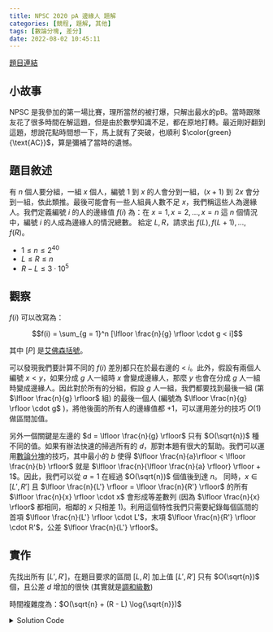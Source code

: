 ```yaml
---
title: NPSC 2020 pA 邊緣人 題解
categories: [競程, 題解, 其他]
tags: [數論分塊, 差分]
date: 2022-08-02 10:45:11
---
```


[題目連結](https://contest.cc.ntu.edu.tw/npsc2020/teamclient/semi_senior.pdf)

## 小故事
NPSC 是我參加的第一場比賽，理所當然的被打爆，只解出最水的pB。當時跟隊友花了很多時間在解這題，但是由於數學知識不足，都在原地打轉。最近剛好翻到這題，想說花點時間想一下，馬上就有了突破，也順利 $\color{green}{\text{AC}}$，算是彌補了當時的遺憾。

## 題目敘述
有 $n$ 個人要分組，一組 $x$ 個人，編號 $1$ 到 $x$ 的人會分到一組，$(x + 1)$ 到 $2x$ 會分到一組，依此類推。最後可能會有一些人組員人數不足 $x$，我們稱這些人為邊緣人。我們定義編號 $i$ 的人的邊緣值 $f(i)$ 為：在 $x = 1, x = 2, \dots , x = n$ 這 $n$ 個情況中，編號 $i$ 的人成為邊緣人的情況總數。
給定 $L, R$，請求出 $f(L), f(L + 1), \dots , f(R)$。

* $1 \leq n \leq 2^{40}$
* $L \leq R \leq n$
* $R − L \leq 3 \cdot 10^5$

## 觀察
$f(i)$ 可以改寫為：

$$f(i) = \sum_{g = 1}^n [\lfloor \frac{n}{g} \rfloor \cdot g < i]$$

其中 $[P]$ 是[艾佛森括號](https://zh.wikipedia.org/wiki/%E8%89%BE%E4%BD%9B%E6%A3%AE%E6%8B%AC%E5%8F%B7)。

可以發現我們要計算不同的 $f(i)$ 差別都只在於最右邊的 $\text{< }i$。此外，假設有兩個人編號 $x < y$，如果分成 $g$ 人一組時 $x$ 會變成邊緣人，那麼 $y$ 也會在分成 $g$ 人一組時變成邊緣人。因此對於所有的分組，假設 $g$ 人一組，我們都要找到最後一組 (第 $\lfloor \frac{n}{g} \rfloor$ 組) 的最後一個人 (編號為 $\lfloor \frac{n}{g} \rfloor \cdot g$ )，將他後面的所有人的邊緣值都 $+1$，可以運用差分的技巧 $O(1)$ 做區間加值。

另外一個關鍵是左邊的 $d = \lfloor \frac{n}{g} \rfloor$ 只有 $O(\sqrt{n})$ 種不同的值。如果有辦法快速的掃過所有的 $d$，那對本題有很大的幫助。我們可以運用[數論分塊](https://oi-wiki.org/math/number-theory/sqrt-decomposition/)的技巧，其中最小的 $b$ 使得 $\lfloor \frac{n}{a}\rfloor < \lfloor \frac{n}{b} \rfloor$ 就是 $\lfloor \frac{n}{\lfloor \frac{n}{a} \rfloor} \rfloor + 1$。因此，我們可以從 $a = 1$ 在經過 $O(\sqrt{n})$ 個值後到達 $n$。
同時，$x \in [L', R']$ 且 $\lfloor \frac{n}{L'} \rfloor = \lfloor \frac{n}{R'} \rfloor$ 的所有 $\lfloor \frac{n}{x} \rfloor \cdot x$ 會形成等差數列 (因為 $\lfloor \frac{n}{x} \rfloor$ 都相同，相鄰的 $x$ 只相差 $1$)。利用這個特性我們只需要紀錄每個區間的首項 $\lfloor \frac{n}{L'} \rfloor \cdot L'$，末項 $\lfloor \frac{n}{R'} \rfloor \cdot R'$，公差 $\lfloor \frac{n}{L'} \rfloor$。

## 實作

先找出所有 $[L', R']$，在題目要求的區間 $[L, R]$ 加上值
$[L', R']$ 只有 $O(\sqrt{n})$ 個，且公差 $d$ 增加的很快 (其實就是[調和級數](https://zh.wikipedia.org/zh-tw/%E8%B0%83%E5%92%8C%E7%BA%A7%E6%95%B0))

時間複雜度為：$O(\sqrt{n} + (R - L) \log{\sqrt{n}})$

<details><summary>Solution Code</summary>
```cpp
#include <bits/stdc++.h>
using namespace std;

int main() {
	ios::sync_with_stdio(false);
	cin.tie(0);
	long long N, L, R;
	cin >> N >> L >> R;
	vector<tuple<long long, long long, long long>> seg;
	for(long long i = 1; i <= N;) {
		long long p = N / i;
		long long j = N / p + 1;
		seg.emplace_back(i * p + 1, (j - 1) * p + 1, p);
		i = j;
	}
	const long long OFFSET = L;
	vector<long long> ans(R - L + 1);
	for(auto& [s, e, p] : seg) {
		long long step = (s < L ? (L - s + p - 1) / p : 0);
		ans[L - OFFSET] += step;
		s += step * p;
		while(s <= e && s <= R) {
			ans[s - OFFSET] += 1;
			s += p;
		}
	}
	for(int i = 1; i < R - L + 1; ++i) {
		ans[i] += ans[i - 1];
	}
	for(int i = 0; i < R - L + 1; ++i) {
		cout << ans[i] << " \n"[i == R - L];
	}
	return 0;
}
```
</details>